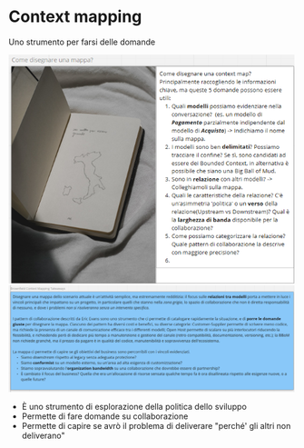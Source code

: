 
# Context mapping

Uno strumento per farsi delle domande

![](./context-mapping.png)
![](./context-mapping2.png)
- È uno strumento di esplorazione della politica dello sviluppo
- Permette di fare domande su collaborazione
- Permette di capire se avrò il problema di deliverare "perché' gli altri non deliverano"